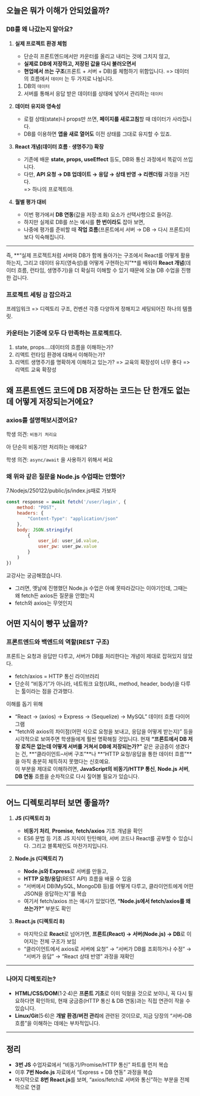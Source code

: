 ## 오늘은 뭐가 이해가 안되었을까?

### DB를 왜 나갔는지 알아요?

1. **실제 프로젝트 환경 체험**  
   - 단순히 프론트엔드에서만 카운터를 올리고 내리는 것에 그치지 않고,  
   - **실제로 DB에 저장하고, 저장된 값을 다시 불러오면서**  
   - **현업에서 쓰는 구조**(프론트 + 서버 + DB)를 체험하기 위함입니다.
=> 데이터의 흐름에서 `데이터` 는 두 가지로 나뉩니다.
    1. DB의 `데이터`  
    2. 서버를 통해서 응답 받은 데이터를 상태에 넣어서 관리하는 `데이터`

2. **데이터 유지와 영속성**  
   - 로컬 상태(state)나 props만 쓰면, **페이지를 새로고침**할 때 데이터가 사라집니다.  
   - DB를 이용하면 **앱을 새로 열어도** 이전 상태를 그대로 유지할 수 있죠.

3. **React 개념(데이터 흐름 · 생명주기) 확장**  
   - 기존에 배운 **state, props, useEffect** 등도, DB와 통신 과정에서 똑같이 쓰입니다.  
   - 다만, **API 요청 → DB 업데이트 → 응답 → 상태 반영 → 리렌더링** 과정을 거친다.  
=> 하나의 프로젝트야.

4. **월별 평가 대비**  
   - 이번 평가에서 **DB 연동**(값을 저장·조회) 요소가 선택사항으로 들어감.  
   - 하지만 실제로 DB를 쓰는 예시를 **한 번이라도** 잡아 보면,  
   - 나중에 평가를 준비할 때 **작업 흐름**(프론트에서 서버 → DB → 다시 프론트)이 보다 익숙해집니다.

---

즉, **“실제 프로젝트처럼 서버와 DB가 함께 돌아가는 구조에서 React를 어떻게 활용하는지, 그리고 데이터 유지(영속성)를 어떻게 구현하는지”**를 배워야 **React 개념**(데이터 흐름, 런타임, 생명주기)을 더 확실히 이해할 수 있기 때문에 오늘 DB 수업을 진행한 겁니다.

### 프로젝트 세팅 `감` 잡으라고

프레임워크 => 디렉토리 구조, 컨벤션 각종 다양하게 정해지고 세팅되어진 하나의 템플릿.

### 카운터는 기준에 모두 다 만족하는 프로젝트다.  

1. state, props....데이터의 흐름을 이해하는가?
2. 리액트 런타임 환경에 대해서 이해하는가?
3. 리액트 생명주기를 명확하게 이해하고 있는가?
=> 교육의 확장성이 너무 좋다 => 리액트 교육 확장성

## 왜 프론트엔드 코드에 DB 저장하는 코드는 단 한개도 없는데 어떻게 저장되는거에요?

### axios를 설명해보시겠어요?

학생 의견: `비동기 처리요`

아 단순히 비동기만 처리하는 애에요?

학생 의견: `async/await` 을 사용하기 위해서 써요

### 왜 위와 같은 질문을 Node.js 수업때는 안했어?

7.Nodejs/250122/public/js/index.js때로 가보자

```js
const response = await fetch('/user/login', {
    method: "POST",
    headers: {
        "Content-Type": "application/json"
    },
    body: JSON.stringify(
        {
            user_id: user_id.value,
            user_pw: user_pw.value
        }
    )
})
```
교강사는 궁금해졌습니다.

- 그러면, 옛날에 진행했던 Node.js 수업은 아예 못따라갔다는 이야기인데, 그때는 왜 fetch든 axios든 질문을 안했는지
- fetch와 axios는 무엇인지

## 어떤 지식이 빵꾸 났을까?

### 프론트엔드와 백엔드의 역할(REST 구조)

프론트는 요청과 응답만 다루고,
서버가 DB를 처리한다는 개념이 제대로 잡혀있지 않았다.

- fetch/axios = HTTP 통신 라이브러리
- 단순히 “비동기”가 아니라, 네트워크 요청(URL, method, header, body)을 다루는 툴이라는 점을 간과했다.

이해를 돕기 위해

- “React → (axios) → Express → (Sequelize) → MySQL” 데이터 흐름 다이어그램
- “fetch와 axios의 차이점(어떤 식으로 요청을 보내고, 응답을 어떻게 받는지)”
등을 시각적으로 보여주면 학생들에게 훨씬 명확해질 것입니다.
현재 **“프론트에서 DB 저장 로직은 없는데 어떻게 서버를 거쳐서 DB에 저장되는가?”** 같은 궁금증이 생겼다는 건, **“클라이언트–서버 구조”**나 **“HTTP 요청/응답을 통한 데이터 흐름”**을 아직 충분히 체득하지 못했다는 신호예요.  
이 부분을 제대로 이해하려면, **JavaScript의 비동기/HTTP 통신**, **Node.js 서버**, **DB 연동** 흐름을 순차적으로 다시 짚어볼 필요가 있습니다.

---

## 어느 디렉토리부터 보면 좋을까?

1. **JS (디렉토리 3)**
   - **비동기 처리**, **Promise**, **fetch/axios** 기초 개념을 확인  
   - ES6 문법 등 기초 JS 지식이 탄탄해야, 서버 코드나 React를 공부할 수 있습니다.
   그리고 블록체인도 마찬가지입니다.

2. **Node.js (디렉토리 7)**
   - **Node.js와 Express**로 서버를 만들고,  
   - **HTTP 요청/응답**(REST API) 흐름을 배울 수 있음  
   - “서버에서 DB(MySQL, MongoDB 등)를 어떻게 다루고, 클라이언트에게 어떤 JSON을 응답하는지”를 복습  
   - 여기서 fetch/axios 쓰는 예시가 있었다면, **“Node.js에서 fetch/axios를 왜 쓰는가?”** 부분도 확인

3. **React.js (디렉토리 8)**
   - 마지막으로 **React**로 넘어가면, **프론트(React) → 서버(Node.js) → DB**로 이어지는 전체 구조가 보임  
   - “클라이언트에서 axios로 서버에 요청” → “서버가 DB를 조회하거나 수정” → “서버가 응답” → “React 상태 반영” 과정을 재확인

---

### 나머지 디렉토리는?

- **HTML/CSS/DOM**(1·2·4)은 **프론트 기초**로 이미 익혔을 것으로 보이니, 꼭 다시 필요하다면 확인하되, 현재 궁금증(HTTP 통신 & DB 연동)과는 직접 연관이 작을 수 있습니다.  
- **Linux/Git**(5·6)은 **개발 환경/버전 관리**에 관련된 것이므로, 지금 당장의 “서버–DB 흐름”을 이해하는 데에는 부차적입니다.

---

## 정리

- **3번 JS** 수업자료에서 “비동기/Promise/HTTP 통신” 파트를 먼저 복습  
- 이후 **7번 Node.js** 자료에서 “Express + DB 연동” 과정을 복습  
- 마지막으로 **8번 React.js**를 보며, “axios/fetch로 서버와 통신”하는 부분을 전체적으로 연결  
